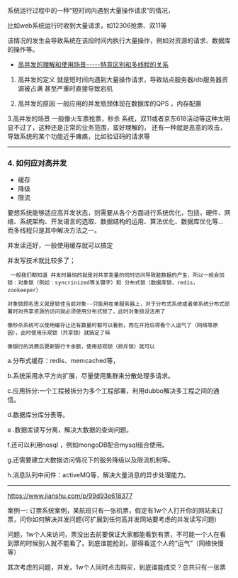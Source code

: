 系统运行过程中的一种“短时间内遇到大量操作请求”的情况，

比如web系统运行时收到大量请求，如12306抢票、双11等

该情况的发生会导致系统在该段时间内执行大量操作，例如对资源的请求、数据库的操作等。

- [高并发的理解和使用场景-----特意区别和多线程的关系](https://www.cnblogs.com/feichen-66/p/11207847.html)

1. 高并发的定义
  就是短时间内遇到大量操作请求，导致站点服务器/db服务器资源被占满 甚至严重时直接导致宕机

2. 高并发的原因
一般应用的并发瓶颈体现在数据库的QPS ，内存配置 

3.高并发的场景
  一般像火车票抢票，秒杀 系统，双11或者京东618活动等这种太明显不过了，这种还是正常的业务范围，蛮好理解的，
  还有一种就是恶意的攻击，导致系统的某个功能近乎瘫痪，比如验证码的请求等

---

### 4. 如何应对高并发
- 缓存
- 降级
- 限流

要想系统能够适应高并发状态，则需要从各个方面进行系统优化，包括，硬件、网络、系统架构、开发语言的选取、数据结构的运用、算法优化、数据库优化等…
 而多线程只是其中解决方法之一。
 
 并发读还好，一般使用缓存就可以搞定
 
 并发写技术就比较多了；

     一般我们都知道 并发时最怕的就是对共享变量的同时访问导致脏数据的产生，所以一般会加锁：对象锁（例如：syncrinized等关键字）和 分布式锁（数据库锁，redis，zookeeper）

    对象锁顾名思义就是锁住当前对象--只能用在单服务器上，对于分布式系统或者单系统分布式部署时对共享资源的访问就必须使用分布式锁了，此时对象锁没法用了 

    像秒杀系统可以使用缓存让还有数量时都可以看到，而在开抢后得看个人运气了（网络等原因），此时使用乐观锁（共享锁）就搞定了嘛

    像银行的消费后更新银行卡余额，使用悲观锁（排斥锁）就可以

 a.分布式缓存：redis、memcached等，

 b.系统采用水平方向扩展，尽量使用集群来分散处理多请求。

 c.应用拆分:一个工程被拆分为多个工程部署，利用dubbo解决多工程之间的通信。

 d.数据库分库分表等。

 e .数据库读写分离，解决大数据的查询问题。

 f.还可以利用nosql ，例如mongoDB配合mysql组合使用。

g.还需要建立大数据访问情况下的服务降级以及限流机制等。

h.消息队列中间件：activeMQ等，解决大量消息的异步处理能力。

---
https://www.jianshu.com/p/99d93e618377

案例一:
订票系统案例，某航班只有一张机票，假定有1w个人打开你的网站来订票，问你如何解决并发问题(可扩展到任何高并发网站要考虑的并发读写问题)



问题，1w个人来访问，票没出去前要保证大家都能看到有票，不可能一个人在看到票的时候别人就不能看了。到底谁能抢到，那得看这个人的“运气”（网络快慢等）

其次考虑的问题，并发，1w个人同时点击购买，到底谁能成交？总共只有一张票